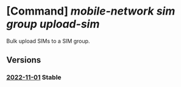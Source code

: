 # [Command] _mobile-network sim group upload-sim_

Bulk upload SIMs to a SIM group.

## Versions

### [2022-11-01](/Resources/mgmt-plane/L3N1YnNjcmlwdGlvbnMve30vcmVzb3VyY2Vncm91cHMve30vcHJvdmlkZXJzL21pY3Jvc29mdC5tb2JpbGVuZXR3b3JrL3NpbWdyb3Vwcy97fS91cGxvYWRzaW1z/2022-11-01.xml) **Stable**

<!-- mgmt-plane /subscriptions/{}/resourcegroups/{}/providers/microsoft.mobilenetwork/simgroups/{}/uploadsims 2022-11-01 -->
